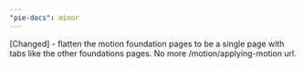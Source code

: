 ```yaml
---
"pie-docs": minor
---
```


[Changed] - flatten the motion foundation pages to be a single page with tabs like the other foundations pages. No more /motion/applying-motion url.
